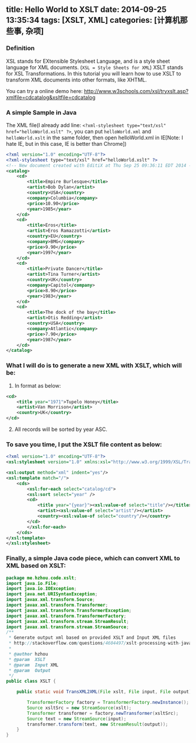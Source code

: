 title: Hello World to XSLT
date: 2014-09-25 13:35:34
tags: [XSLT, XML]
categories: [计算机那些事, 杂项]
---
### Definition
XSL stands for EXtensible Stylesheet Language, and is a style sheet language for XML documents. (`XSL = Style Sheets for XML`)
XSLT stands for XSL Transformations. In this tutorial you will learn how to use XSLT to transform XML documents into other formats, like XHTML.

You can try a online demo here: http://www.w3schools.com/xsl/tryxslt.asp?xmlfile=cdcatalog&xsltfile=cdcatalog
<!-- more -->
### A simple Sample in Java
The XML file(I already add line: `<?xml-stylesheet type="text/xsl" href="helloWorld.xslt" ?>`, you can put `helloWorld.xml` and `helloWorld.xslt` in the same folder, then open helloWorld.xml in IE[Note: I hate IE, but in this case, IE is better than Chrome])

```xml
<?xml version="1.0" encoding="UTF-8"?>
<?xml-stylesheet type="text/xsl" href="helloWorld.xslt" ?>
<!-- New document created with EditiX at Thu Sep 25 09:36:11 EDT 2014 -->
<catalog>
    <cd>
        <title>Empire Burlesque</title>
        <artist>Bob Dylan</artist>
        <country>USA</country>
        <company>Columbia</company>
        <price>10.90</price>
        <year>1985</year>
    </cd>
    <cd>
        <title>Eros</title>
        <artist>Eros Ramazzotti</artist>
        <country>EU</country>
        <company>BMG</company>
        <price>9.90</price>
        <year>1997</year>
    </cd>
    <cd>
        <title>Private Dancer</title>
        <artist>Tina Turner</artist>
        <country>UK</country>
        <company>Capitol</company>
        <price>8.90</price>
        <year>1983</year>
    </cd>
    <cd>
        <title>The dock of the bay</title>
        <artist>Otis Redding</artist>
        <country>USA</country>
        <company>Atlantic</company>
        <price>7.90</price>
        <year>1987</year>
    </cd>
</catalog>
```

### What I will do is to generate a new XML with XSLT, which will be:
1. In format as below:
```xml
<cd>
    <title year="1971">Tupelo Honey</title>
    <artist>Van Morrison</artist>
    <country>UK</country>
</cd>
```
2. All records will be sorted by year ASC.

### To save you time, I put the XSLT file content as below:
```xml
<?xml version="1.0" encoding="UTF-8"?>
<xsl:stylesheet version="1.0" xmlns:xsl="http://www.w3.org/1999/XSL/Transform">

<xsl:output method="xml" indent="yes"/>
<xsl:template match="/">
    <cds>
        <xsl:for-each select="catalog/cd">
        <xsl:sort select="year" />
        <cd>
            <title year="{year}"><xsl:value-of select="title"/></title>
            <artist><xsl:value-of select="artist"/></artist>
            <country><xsl:value-of select="country"/></country>
        </cd>
        </xsl:for-each>
    </cds>
</xsl:template>
</xsl:stylesheet>
```

### Finally, a simple Java code piece, which can convert XML to XML based on XSLT:

```java
package me.hzhou.code.xslt;
import java.io.File;
import java.io.IOException;
import java.net.URISyntaxException;
import javax.xml.transform.Source;
import javax.xml.transform.Transformer;
import javax.xml.transform.TransformerException;
import javax.xml.transform.TransformerFactory;
import javax.xml.transform.stream.StreamResult;
import javax.xml.transform.stream.StreamSource;
/**
 * Generate output xml based on provided XSLT and Input XML files
 * http://stackoverflow.com/questions/4604497/xslt-processing-with-java
 *
 * @author hzhou
 * @param  XSLT
 * @param  Input XML
 * @param  Output
 */
public class XSLT {

    public static void TransXML2XML(File xslt, File input, File output) throws IOException, URISyntaxException, TransformerException {

        TransformerFactory factory = TransformerFactory.newInstance();
        Source xsltSrc = new StreamSource(xslt);
        Transformer transformer = factory.newTransformer(xsltSrc);
        Source text = new StreamSource(input);
        transformer.transform(text, new StreamResult(output));
    }
}
```
